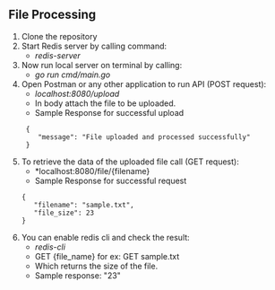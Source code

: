 ## File Processing

1. Clone the repository
2. Start Redis server by calling command: 
   - *redis-server*
3. Now run local server on terminal by calling: 
   - *go run cmd/main.go*
4. Open Postman or any other application to run API (POST request):
    - *localhost:8080/upload*
    - In body attach the file to be uploaded.
    - Sample Response for successful upload
   ```
    {
       "message": "File uploaded and processed successfully"
    }
   ```
5. To retrieve the data of the uploaded file call (GET request):
    - *localhost:8080/file/{filename}
    - Sample Response for successful request
    ```
    {
       "filename": "sample.txt",
       "file_size": 23
    }
   ```
6. You can enable redis cli and check the result:
   - *redis-cli* 
   - GET {file_name} for ex: GET sample.txt
   - Which returns the size of the file.
   - Sample response:
        "23"